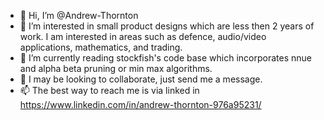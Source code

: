 - 👋 Hi, I’m @Andrew-Thornton
- 👀 I’m interested in small product designs which are less then 2 years of work. I am interested in areas such as defence, audio/video applications, mathematics, and trading.
- 🌱 I’m currently reading stockfish's code base which incorporates nnue and alpha beta pruning or min max algorithms.
- 💞️ I may be looking to collaborate, just send me a message.
- 📫 The best way to reach me is via linked in https://www.linkedin.com/in/andrew-thornton-976a95231/
